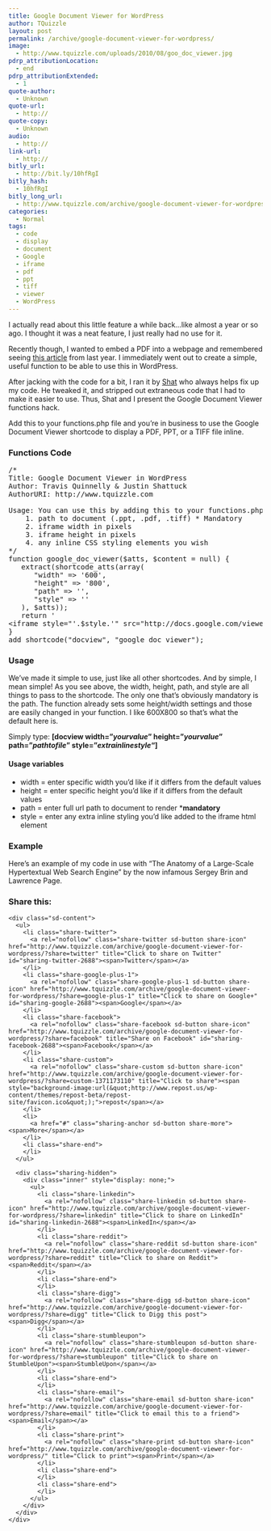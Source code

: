 ```yaml
---
title: Google Document Viewer for WordPress
author: TQuizzle
layout: post
permalink: /archive/google-document-viewer-for-wordpress/
image:
  - http://www.tquizzle.com/uploads/2010/08/goo_doc_viewer.jpg
pdrp_attributionLocation:
  - end
pdrp_attributionExtended:
  - 1
quote-author:
  - Unknown
quote-url:
  - http://
quote-copy:
  - Unknown
audio:
  - http://
link-url:
  - http://
bitly_url:
  - http://bit.ly/10hfRgI
bitly_hash:
  - 10hfRgI
bitly_long_url:
  - http://www.tquizzle.com/archive/google-document-viewer-for-wordpress/
categories:
  - Normal
tags:
  - code
  - display
  - document
  - Google
  - iframe
  - pdf
  - ppt
  - tiff
  - viewer
  - WordPress
---
```

I actually read about this little feature a while back&#8230;like almost a year or so ago. I thought it was a neat feature, I just really had no use for it.

Recently though, I wanted to embed a PDF into a webpage and remembered seeing <a rel="nofollow" target="_blank" href="http://googlesystem.blogspot.com/2009/09/embeddable-google-document-viewer.html">this article</a> from last year. I immediately went out to create a simple, useful function to be able to use this in WordPress.

After jacking with the code for a bit, I ran it by <a rel="nofollow" target="_blank" href="http://justinshattuck.com">Shat</a> who always helps fix up my code. He tweaked it, and stripped out extraneous code that I had to make it easier to use. Thus, Shat and I present the Google Document Viewer functions hack.

Add this to your functions.php file and you&#8217;re in business to use the Google Document Viewer shortcode to display a PDF, PPT, or a TIFF file inline.

### Functions Code

<pre class="brush: php; collapse: false; title: ; toolbar: false; wrap-lines: true; notranslate" title="">/*
Title: Google Document Viewer in WordPress
Author: Travis Quinnelly &amp; Justin Shattuck
AuthorURI: http://www.tquizzle.com

Usage: You can use this by adding this to your functions.php file in your WordPress theme directory and passing it variables.
	1. path to document (.ppt, .pdf, .tiff) * Mandatory
	2. iframe width in pixels
	3. iframe height in pixels
	4. any inline CSS styling elements you wish
*/
function google_doc_viewer($atts, $content = null) {
   extract(shortcode_atts(array(
      "width" =&gt; '600',
      "height" =&gt; '800',
      "path" =&gt; '',
      "style" =&gt; ''
   ), $atts));
   return '
&lt;iframe style="'.$style.'" src="http://docs.google.com/viewer?url='.$path.'&embedded=true" frameborder="0" width="'.$width.'" height="'.$height.'"&gt;&lt;/iframe&gt;';
}
add_shortcode("docview", "google_doc_viewer");</pre>

### Usage

We&#8217;ve made it simple to use, just like all other shortcodes. And by simple, I mean simple! As you see above, the width, height, path, and style are all things to pass to the shortcode. The only one that&#8217;s obviously mandatory is the path. The function already sets some height/width settings and those are easily changed in your function. I like 600X800 so that&#8217;s what the default here is.

Simply type: **&#91;docview width=&#8221;*yourvalue*&#8221; height=&#8221;*yourvalue*&#8221; path=&#8221;*pathtofile*&#8221; style=&#8221;*extrainlinestyle*&#8220;]**

#### Usage variables

*   width = enter specific width you&#8217;d like if it differs from the default values
*   height = enter specific height you&#8217;d like if it differs from the default values
*   path = enter full url path to document to render ***mandatory**
*   style = enter any extra inline styling you&#8217;d like added to the iframe html element

### Example

Here&#8217;s an example of my code in use with &#8220;The Anatomy of a Large-Scale Hypertextual Web Search Engine&#8221; by the now infamous Sergey Brin and Lawrence Page.  


<div class="sharedaddy sd-sharing-enabled">
  <div class="robots-nocontent sd-block sd-social sd-social-icon-text sd-sharing">
    <h3 class="sd-title">
      Share this:
    </h3>
    
    <div class="sd-content">
      <ul>
        <li class="share-twitter">
          <a rel="nofollow" class="share-twitter sd-button share-icon" href="http://www.tquizzle.com/archive/google-document-viewer-for-wordpress/?share=twitter" title="Click to share on Twitter" id="sharing-twitter-2688"><span>Twitter</span></a>
        </li>
        <li class="share-google-plus-1">
          <a rel="nofollow" class="share-google-plus-1 sd-button share-icon" href="http://www.tquizzle.com/archive/google-document-viewer-for-wordpress/?share=google-plus-1" title="Click to share on Google+" id="sharing-google-2688"><span>Google</span></a>
        </li>
        <li class="share-facebook">
          <a rel="nofollow" class="share-facebook sd-button share-icon" href="http://www.tquizzle.com/archive/google-document-viewer-for-wordpress/?share=facebook" title="Share on Facebook" id="sharing-facebook-2688"><span>Facebook</span></a>
        </li>
        <li class="share-custom">
          <a rel="nofollow" class="share-custom sd-button share-icon" href="http://www.tquizzle.com/archive/google-document-viewer-for-wordpress/?share=custom-1371173110" title="Click to share"><span style="background-image:url(&quot;http://www.repost.us/wp-content/themes/repost-beta/repost-site/favicon.ico&quot;);">repost</span></a>
        </li>
        <li>
          <a href="#" class="sharing-anchor sd-button share-more"><span>More</span></a>
        </li>
        <li class="share-end">
        </li>
      </ul>
      
      <div class="sharing-hidden">
        <div class="inner" style="display: none;">
          <ul>
            <li class="share-linkedin">
              <a rel="nofollow" class="share-linkedin sd-button share-icon" href="http://www.tquizzle.com/archive/google-document-viewer-for-wordpress/?share=linkedin" title="Click to share on LinkedIn" id="sharing-linkedin-2688"><span>LinkedIn</span></a>
            </li>
            <li class="share-reddit">
              <a rel="nofollow" class="share-reddit sd-button share-icon" href="http://www.tquizzle.com/archive/google-document-viewer-for-wordpress/?share=reddit" title="Click to share on Reddit"><span>Reddit</span></a>
            </li>
            <li class="share-end">
            </li>
            <li class="share-digg">
              <a rel="nofollow" class="share-digg sd-button share-icon" href="http://www.tquizzle.com/archive/google-document-viewer-for-wordpress/?share=digg" title="Click to Digg this post"><span>Digg</span></a>
            </li>
            <li class="share-stumbleupon">
              <a rel="nofollow" class="share-stumbleupon sd-button share-icon" href="http://www.tquizzle.com/archive/google-document-viewer-for-wordpress/?share=stumbleupon" title="Click to share on StumbleUpon"><span>StumbleUpon</span></a>
            </li>
            <li class="share-end">
            </li>
            <li class="share-email">
              <a rel="nofollow" class="share-email sd-button share-icon" href="http://www.tquizzle.com/archive/google-document-viewer-for-wordpress/?share=email" title="Click to email this to a friend"><span>Email</span></a>
            </li>
            <li class="share-print">
              <a rel="nofollow" class="share-print sd-button share-icon" href="http://www.tquizzle.com/archive/google-document-viewer-for-wordpress/" title="Click to print"><span>Print</span></a>
            </li>
            <li class="share-end">
            </li>
            <li class="share-end">
            </li>
          </ul>
        </div>
      </div>
    </div>
  </div>
</div>